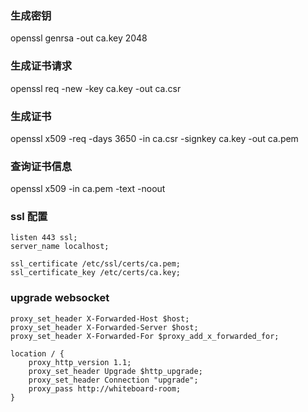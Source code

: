 ### 生成密钥
openssl genrsa -out ca.key 2048

### 生成证书请求
openssl req -new -key ca.key -out ca.csr 

### 生成证书
openssl x509 -req -days 3650 -in ca.csr -signkey ca.key -out ca.pem

### 查询证书信息
openssl x509 -in ca.pem -text -noout


### ssl 配置
```
listen 443 ssl;
server_name localhost;

ssl_certificate /etc/ssl/certs/ca.pem;
ssl_certificate_key /etc/certs/ca.key;
```

### upgrade websocket
```
proxy_set_header X-Forwarded-Host $host;
proxy_set_header X-Forwarded-Server $host;
proxy_set_header X-Forwarded-For $proxy_add_x_forwarded_for;

location / {
    proxy_http_version 1.1;
    proxy_set_header Upgrade $http_upgrade;
    proxy_set_header Connection "upgrade";
    proxy_pass http://whiteboard-room;
}
```
